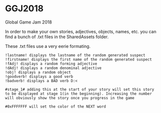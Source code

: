 # GGJ2018
Global Game Jam 2018 


In order to make your own stories, adjectives, objects, names, etc. you can find a bunch of .txt files in the SharedAssets folder.

These .txt files use a very eerie formating.

```
!lastname! displays the lastname of the random generated suspect
!firstname! displays the first name of the random generated suspect
!fAdj! displays a random forming adjective
!dAdj! displays a random denominal adjective
!obj! displays a random object
!goodverb! displays a good verb
!badverb! displays a BAD verb D:<

#stage_1# adding this at the start of your story will set this story to be displayed at stage 1(in the beginning). Increasing the number will obviously show the story once you progress in the game

#0xFFFFFFF will set the color of the NEXT word
```

